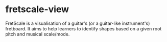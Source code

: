 # fretscale-view
FretScale is a visualisation of a guitar's (or a guitar-like instrument's) fretboard. It aims to help learners to identify shapes based on a given root pitch and musical scale/mode.
